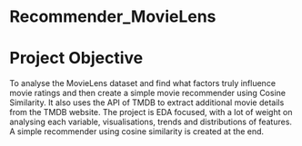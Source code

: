 # Recommender_MovieLens

# **Project Objective**

To analyse the MovieLens dataset and find what factors truly influence movie ratings and then create a simple movie recommender using Cosine Similarity. It also uses the API of TMDB to extract additional movie details from the TMDB website. The project is EDA focused, with a lot of weight on analysing each variable, visualisations, trends and distributions of features. A simple recommender using cosine similarity is created at the end.
